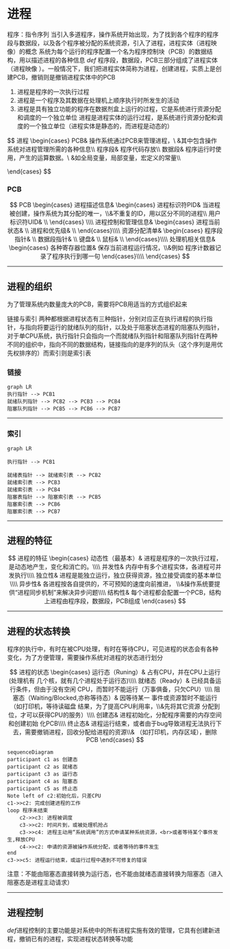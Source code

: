 # 进程

程序：指令序列
当引入多道程序，操作系统开始出现，为了找到各个程序的程序段与数据段，以及各个程序被分配的系统资源，引入了进程，进程实体（进程映像）的概念
系统为每个运行的程序配置一个名为程序控制块（PCB）的数据结构，用以描述进程的各种信息
*def* 
程序段，数据段，PCB三部分组成了进程实体（进程映像 ）。一般情况下，我们把进程实体简称为进程，创建进程，实质上是创建PCB，撤销则是撤销进程实体中的PCB

1.  进程是程序的一次执行过程
2.  进程是一个程序及其数据在处理机上顺序执行时所发生的活动
3.  进程是具有独立功能的程序在数据剂盒上运行的过程，它是系统进行资源分配和调度的一个独立单位                                                                                                         进程是进程实体的运行过程，是系统进行资源分配和调度的一个独立单位（进程实体是静态的，而进程是动态的）

$$
进程
\begin{cases}
PCB& 操作系统通过PCB来管理进程，\\
    &其中包含操作系统对进程管理所需的各种信息\\\\
程序段& 程序代码存放\\\\
数据段& 程序运行时使用，产生的运算数据。\\
     &如全局变量，局部变量，宏定义的常量\\\\

\end{cases}
$$
 
 
### PCB
$$
PCB
\begin{cases}
进程描述信息&
	\begin{cases}
	进程标识符PID& 当进程被创建，操作系统为其分配的唯一，\\&不重复的ID，用以区分不同的进程\\
	用户标识符UID& \\
	\end{cases} \\\\
进程控制和管理信息&
	\begin{cases}
	进程当前状态& \\
	进程和优先级& \\
	\end{cases}\\\\
资源分配清单&
	\begin{cases}
	程序段指针& \\
	数据段指针& \\
	键盘& \\
	鼠标& \\
	\end{cases}\\\\
处理机相关信息& 
	\begin{cases}
	各种寄存器位置& 保存当前进程运行情况，\\&例如		程序计数器记录了程序执行到哪一句
	\end{cases}\\\\
\end{cases}
$$

---
## 进程的组织
为了管理系统内数量庞大的PCB，需要将PCB用适当的方式组织起来

链接与索引  两种都根据进程状态有三种指针，分别对应正在执行进程的执行指针，与指向将要运行的就绪队列的指针，以及处于阻塞状态进程的阻塞队列指针，对于单CPU系统，执行指针只会指向一个而就绪队列指针和阻塞队列指针在两种不同的组织中，指向不同的数据结构，链接指向的是序列的队头（这个序列是用优先权排序的）而索引则是索引表

### 链接
```mermaid 
graph LR
执行指针 --> PCB1
就绪队列指针 --> PCB2 --> PCB3 --> PCB4
阻塞队列指针 --> PCB5 --> PCB6 --> PCB7
```
---
### 索引
```mermaid 
graph LR

执行指针 --> PCB1

就绪表指针 --> 就绪索引表 --> PCB2
就绪索引表 --> PCB3
就绪索引表 --> PCB4
阻塞表指针 --> 阻塞索引表 --> PCB5
阻塞索引表 --> PCB6
阻塞索引表 --> PCB7
```

---
## 进程的特征
$$
进程的特征
\begin{cases}
动态性（最基本）& 进程是程序的一次执行过程，是动态地产生，变化和消亡的。\\\\
并发性& 内存中有多个进程实体，各进程可并发执行\\\\
独立性& 进程是能独立运行，独立获得资源，独立接受调度的基本单位\\\\
异步性& 各进程按各自提供的，不可预知的速度向前推进，    \\&操作系统要提供“进程同步机制”来解决异步问题\\\\
结构性& 每个进程都会配置一个PCB，结构上进程由程序段，数据段，PCB组成
\end{cases}
$$

---
## 进程的状态转换
程序的执行中，有时在被CPU处理，有时在等待CPU，可见进程的状态会有各种变化，为了方便管理，需要操作系统对进程的状态进行划分

$$
进程的状态
\begin{cases}
运行态（Runing）& 占有CPU，并在CPU上运行(处理机有		   	       几个核，就有几个进程处于运行态)\\\\
就绪态（Ready）& 已经具备运行条件，但由于没有空闲      CPU，而暂时不能运行（万事俱备，只欠CPU）\\\\
阻塞态（Waiting/Blocked,亦称等待态）& 因等待某一	        事件或资源暂时不能运行（如打印机，等待读磁盘         结果，为了提高CPU利用率，\\&先将其它资源         分配到位，才可以获得CPU的服务）\\\\
创建态& 进程初始化，分配程序需要的内存空间和创建初始	        化PCB\\\\
终止态& 进程运行结束，或者由于bug导致进程无法执行下       去，需要撤销进程，回收分配给进程的资源\\&        （如打印机，内存区域），删除PCB
\end{cases}
$$

```mermaid
sequenceDiagram
participant c1 as 创建态 
participant c2 as 就绪态 
participant c3 as 运行态 
participant c4 as 阻塞态
participant c5 as 终止态
Note left of c2:初始化后，只差CPU 
c1->>c2: 完成创建进程的工作 
loop 程序未结束
	c2->>c3: 进程被调度
	c3->>c2: 时间片到，或被处理机抢占
	c3->>c4: 进程主动用“系统调用”的方式申请某种系统资源，<br>或者等待某个事件发生,释放CPU
	c4->>c2: 申请的资源被操作系统分配，或者等待的事件发生
end
c3->>c5: 进程运行结束，或运行过程中遇到不可修复的错误
```

注意：不能由阻塞态直接转换为运行态，也不能由就绪态直接转换为阻塞态（进入阻塞态是进程主动请求）

---
## 进程控制

*def*进程控制的主要功能是对系统中的所有进程实施有效的管理，它具有创建新进程，撤销已有的进程，实现进程状态转换等功能
